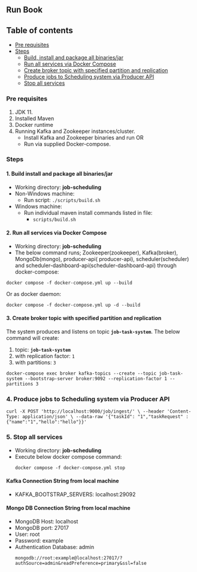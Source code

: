 ## Run Book

## Table of contents

* [Pre requisites](#pre-requisites)
* [Steps](#steps)
    * [Build, install and package all binaries/jar](#1.-Build-install-and-package-all-binaries/jar)
    * [Run all services via Docker Compose](#2-run-all-services-via-docker-compose)
    * [Create broker topic with specified partition and replication](#3-create-broker-topic-with-specified-partition-and-replication)
    * [Produce jobs to Scheduling system via Producer API](#4-produce-jobs-to-scheduling-system-via-producer-api)
    * [Stop all services](#5-stop-all-services)
  
### Pre requisites

1. JDK 11.
2. Installed Maven
3. Docker runtime
4. Running Kafka and Zookeeper instances/cluster.
    * Install Kafka and Zookeeper binaries and run OR
    * Run via supplied Docker-compose.

### Steps

#### 1. Build install and package all binaries/jar

* Working directory: **job-scheduling**
* Non-Windows machine:
    * Run script: `./scripts/build.sh`
* Windows machine:
    * Run individual maven install commands listed in file:
        * `scripts/build.sh`

#### 2. Run all services via Docker Compose

* Working directory: **job-scheduling**
* The below command runs; Zookeeper(zookeeper), Kafka(broker), MongoDb(mongo), producer-api(
  producer-api), scheduler(scheduler) and scheduler-dashboard-api(scheduler-dashboard-api) through
  docker-compose:

```shell
docker compose -f docker-compose.yml up --build
```

Or as docker daemon:

```shell
docker compose -f docker-compose.yml up -d --build
```

#### 3. Create broker topic with specified partition and replication

The system produces and listens on topic **`job-task-system`**. The below command will create:

1. topic: **`job-task-system`**
2. with replication factor: `1`
3. with partitions: `3`

```shell
docker-compose exec broker kafka-topics --create --topic job-task-system --bootstrap-server broker:9092 --replication-factor 1 --partitions 3
```

### 4. Produce jobs to Scheduling system via Producer API

`curl -X POST 'http://localhost:9000/job/ingest/' \
--header 'Content-Type: application/json' \
--data-raw '{"taskId": "1","taskRequest" : {"name":"1","hello":"hello"}}'`

### 5. Stop all services

* Working directory: **job-scheduling**
* Execute below docker compose command:
  ```shell
  docker compose -f docker-compose.yml stop
  ```

#### Kafka Connection String from local machine
* KAFKA_BOOTSTRAP_SERVERS: localhost:29092


#### Mongo DB Connection String from local machine

* MongoDB Host: localhost
* MongoDB port: 27017
* User: root
* Password: example
* Authentication Database: admin
  ```shell
  mongodb://root:example@localhost:27017/?authSource=admin&readPreference=primary&ssl=false
   ```